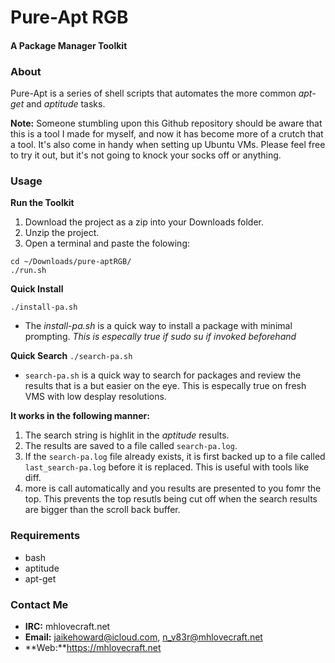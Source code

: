 Pure-Apt RGB
============
#### A Package Manager Toolkit

### About
Pure-Apt is a series of shell scripts that automates the more common *apt-get* and *aptitude* tasks.

**Note:** Someone stumbling upon this Github repository should be aware that this is a tool I made for myself, and now it has become more of a crutch that a tool.  It's also come in handy when setting up Ubuntu VMs.  Please feel free to try it out, but it's not going to knock your socks off or anything.

### Usage
**Run the Toolkit**
1. Download the project as a zip into your Downloads folder.
2. Unzip the project.
3. Open a terminal and paste the folowing:
```
cd ~/Downloads/pure-aptRGB/
./run.sh
```
**Quick Install**
```
./install-pa.sh
```
* The *install-pa.sh* is a quick way to install a package with minimal prompting.  *This is especally true if sudo su if invoked beforehand*

**Quick Search**
``./search-pa.sh``
* `search-pa.sh` is a quick way to search for packages and review the results that is a but easier on the eye. This is especally true on fresh VMS with low desplay resolutions.

**It works in the following manner:**
1. The search string is highlit in the *aptitude* results.
2. The results are saved to a file called ``search-pa.log``.
3. If the ``search-pa.log`` file already exists, it is first backed up to a file called ``last_search-pa.log`` before it is replaced.  This is useful with tools like diff.
4. more is call automatically and you results are presented to you fomr the top.  This prevents the top resutls being cut off when the search results are bigger than the scroll back buffer.

### Requirements
* bash
* aptitude
* apt-get

### Contact Me
* **IRC:** mhlovecraft.net
* **Email:** jaikehoward@icloud.com, n_v83r@mhlovecraft.net
* **Web:**https://mhlovecraft.net


